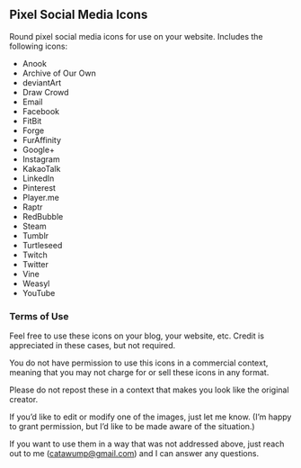 <h2>Pixel Social Media Icons</h2>

Round pixel social media icons for use on your website. Includes the following icons:
<ul>
<li>Anook</li>
<li>Archive of Our Own</li>
<li>deviantArt</li>
<li>Draw Crowd</li>
<li>Email</li>
<li>Facebook</li>
<li>FitBit</li>
<li>Forge</li>
<li>FurAffinity</li>
<li>Google+</li>
<li>Instagram</li>
<li>KakaoTalk</li>
<li>LinkedIn</li>
<li>Pinterest</li>
<li>Player.me</li>
<li>Raptr</li>
<li>RedBubble</li>
<li>Steam</li>
<li>Tumblr</li>
<li>Turtleseed</li>
<li>Twitch</li>
<li>Twitter</li>
<li>Vine</li>
<li>Weasyl</li>
<li>YouTube</li>
</ul>

<h3>Terms of Use</h3>

Feel free to use these icons on your blog, your website, etc. Credit is appreciated in these cases, but not required.

You do not have permission to use this icons in a commercial context, meaning that you may not charge for or sell these icons in any format.

Please do not repost these in a context that makes you look like the original creator.

If you’d like to edit or modify one of the images, just let me know. (I’m happy to grant permission, but I’d like to be made aware of the situation.)

If you want to use them in a way that was not addressed above, just reach out to me (catawump@gmail.com) and I can answer any questions.
